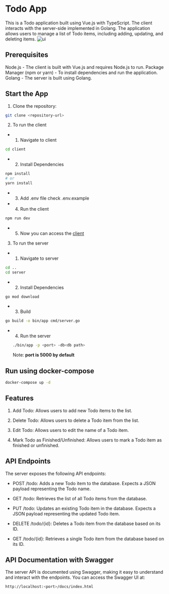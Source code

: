 # Todo App
This is a Todo application built using Vue.js with TypeScript. The client interacts with the server-side implemented in Golang. The application allows users to manage a list of Todo items, including adding, updating, and deleting items.
![ui](https://github.com/codescalersinternships/todoapp-diaa/assets/77173710/aba59ee0-57a4-444c-bc54-88c31610f5d9)

## Prerequisites

Node.js - The client is built with Vue.js and requires Node.js to run.
Package Manager (npm or yarn) - To install dependencies and run the application.
Golang - The server is built using Golang.


## Start the App
1. Clone the repository:
```bash
git clone <repository-url>
```

2. To run the client
- 1. Navigate to client
```bash
cd client
```
- 2. Install Dependencies
```bash
npm install
# or
yarn install
```
- 3. Add .env file
check .env.example

- 4. Run the client
```bash
npm run dev
```
- 5. Now you can access the [client](http://localhost:5173)

3. To run the server
- 1. Navigate to server
```bash
cd ..
cd server
```
- 2. Install Dependencies
```bash
go mod download

```
- 3. Build
```bash
go build -o bin/app cmd/server.go
```
- 4. Run the server
    ```bash
    ./bin/app -p <port> -db<db path>
    ```
    Note: **port is 5000 by default**

## Run using docker-compose
```bash
docker-compose up -d
```


## Features

1. Add Todo: Allows users to add new Todo items to the list.

2. Delete Todo: Allows users to delete a Todo item from the list. 

3. Edit Todo: Allows users to edit the name of a Todo item.

4. Mark Todo as Finished/Unfinished: Allows users to mark a Todo item as finished or unfinished.

## API Endpoints
The server exposes the following API endpoints:

- POST /todo: Adds a new Todo item to the database. Expects a JSON payload representing the Todo name.

- GET /todo: Retrieves the list of all Todo items from the database.

- PUT /todo: Updates an existing Todo item in the database. Expects a JSON payload representing the updated Todo item.

- DELETE /todo/{id}: Deletes a Todo item from the database based on its ID.

- GET /todo/{id}: Retrieves a single Todo item from the database based on its ID.

## API Documentation with Swagger
The server API is documented using Swagger, making it easy to understand and interact with the endpoints. You can access the Swagger UI at:
```bash
http://localhost:<port>/docs/index.html
```

